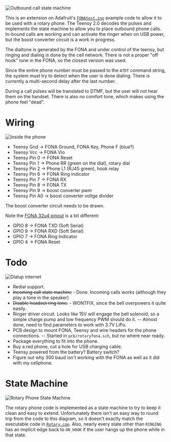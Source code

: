 ![Outbound call state machine](https://farm4.staticflickr.com/3694/32869954060_f3c01daa31_z_d.jpg)

This is an extension on Adafruit's [`FONAtest.ino`](https://github.com/adafruit/Adafruit_FONA/blob/master/examples/FONAtest/FONAtest.ino)
example code to allow it to be used with a rotary phone.  The Teensy
2.0 decodes the pulses and implements the state machine to allow you to
place outbound phone calls.  In-bound calls are working and can activate
the ringer when on USB power, but the boost converter circuit is a work
in progress.

The dialtone is generated by the FONA and under control of the teensy,
but ringing and dialing is done by the cell network.  There is not a
proper "off hook" tone in the FONA, so the closest version was used.

Since the entire phone number must be passed to the `ATDT` command
string, the system must try to detect when the user is done dialing.
There is currently a multi-second delay after the last number.

During a call pulses will be translated to DTMF, but the user will
not hear them on the handset.  There is also no comfort tone, which
makes using the phone feel "dead".


Wiring
===
![Inside the phone](https://farm3.staticflickr.com/2808/32833764510_fcd14da721_z_d.jpg)

* Teensy Gnd -> FONA Ground, FONA Key, Phone F (blue?)
* Teensy Vcc -> FONA Vio
* Teensy Pin 0 -> FONA Reset
* Teensy Pin 1 -> Phone RR (green on the dial), rotary dial
* Teensy Pin 2 -> Phone L1 (RJ45 green), hook relay
* Teensy Pin 6 -> FONA Ring indicator
* Teensy Pin 7 -> FONA RX
* Teensy Pin 8 -> FONA TX
* Teensy Pin 9 -> boost converter pwm
* Teensy Pin A0 -> boost converter voltge divider

The boost converter circuit needs to be drawn.

Note the [FONA 32u4 pinout](https://learn.adafruit.com/adafruit-feather-32u4-fona/pinouts) is a bit different:

* GPIO 8 -> FONA TXD (Soft Serial)
* GPIO 9 -> FONA RXD (Soft Serial)
* GPIO 7 -> FONA Ring Indicator
* GPIO 4 -> FONA Reset

Todo
===
![Dialup internet](https://farm4.staticflickr.com/3845/32372052844_b7e6990ddc_z_d.jpg)

* Redial support.
* ~~Incoming call state machine~~ - Done. Incoming calls works (although they play a tone in the speaker)
* ~~Disable headset ring tone.~~ - WONTFIX, since the bell overpowers it quite easily.
* Ringer driver circuit. Looks like 15V will engage the bell solenoid, so a simple charge pump and low frequency PWM should do it. -- Almost done, need to find parameters to work with 3.7V LiPo.
* PCB design to mount FONA, Teensy and wire headers for the phone connections. -- Started in `pcb/rotaryfona.sch`, but no where near ready.
* Package everything to fit into the phone.
* Buy a red phone, cut a hole for USB charging cable.
* Teensy powered from the battery?  Battery switch?
* Figure out why 300 baud isn't working with the FONA as well as it did with my cellphone.

State Machine
==
![Rotary Phone State Machine](https://rawgithub.com/osresearch/rotary/master/states.svg)

The rotary phone code is implemented as a state machine to try to
keep it clean and easy to extend. Unfortunately there isn't an easy way
to round trip from the code to this diagram, so it doesn't exactly match
the executable code in [`Rotary.cpp`](./RotaryFona/Rotary.cpp).
Also, nearly every state other than `RINGING` has an implicit edge
back to `ON_HOOK` if the user hangs up the phone while in that state.

